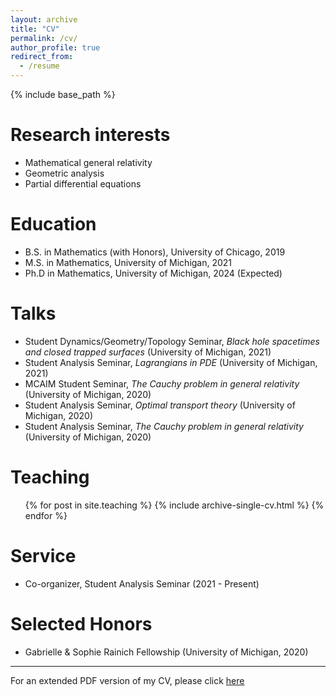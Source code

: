 ```yaml
---
layout: archive
title: "CV"
permalink: /cv/
author_profile: true
redirect_from:
  - /resume
---
```


{% include base_path %}

Research interests
======
* Mathematical general relativity
* Geometric analysis
* Partial differential equations

Education
======
* B.S. in Mathematics (with Honors), University of Chicago, 2019
* M.S. in Mathematics, University of Michigan, 2021
* Ph.D in Mathematics, University of Michigan, 2024 (Expected)
  
Talks
======
* Student Dynamics/Geometry/Topology Seminar, <em>Black hole spacetimes and closed trapped surfaces</em> (University of Michigan, 2021)
* Student Analysis Seminar, <em>Lagrangians in PDE</em> (University of Michigan, 2021)
* MCAIM Student Seminar, <em>The Cauchy problem in general relativity</em> (University of Michigan, 2020)
* Student Analysis Seminar, <em>Optimal transport theory</em> (University of Michigan, 2020)
* Student Analysis Seminar, <em>The Cauchy problem in general relativity</em> (University of Michigan, 2020)
  
Teaching
======
  <ul>{% for post in site.teaching %}
    {% include archive-single-cv.html %}
  {% endfor %}
  </ul>

Service 
======
* Co-organizer, Student Analysis Seminar (2021 - Present)

Selected Honors
======
* Gabrielle & Sophie Rainich Fellowship (University of Michigan, 2020)

--- 

For an extended PDF version of my CV, please click [here](https://clstith.github.io/files/CV_5-24-21.pdf)